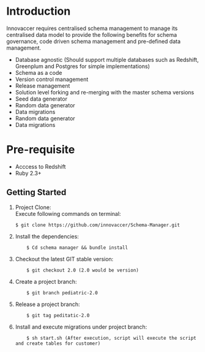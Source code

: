 # Introduction

Innovaccer requires centralised schema management to manage its centralised data model to provide the following benefits for schema governance, code driven schema management and pre-defined data management.

* Database agnostic (Should support multiple databases such as Redshift, Greenplum and Postgres for simple implementations)
* Schema as a code
* Version control management 
* Release management 
* Solution level forking and re-merging with the master schema versions 
* Seed data generator
* Random data generator 
* Data migrations
* Random data generator 
* Data migrations

# Pre-requisite 

- Acccess to Redshift 
- Ruby 2.3+ 

## Getting Started
1. Project Clone:</br> 
   Execute following commands on terminal:</br>
           
	   $ git clone https://github.com/innovaccer/Schema-Manager.git

2. Install the dependencies:</br>

           $ Cd schema manager && bundle install

3. Checkout the latest GIT stable version:</br>

           $ git checkout 2.0 (2.0 would be version)

4. Create a project branch:</br>

           $ git branch pediatric-2.0	  
	   
5. Release a project branch:</br>

           $ git tag peditatic-2.0
	   
6. Install and execute migrations under project branch:</br>

           $ sh start.sh (After execution, script will execute the script and create tables for customer)
	   
